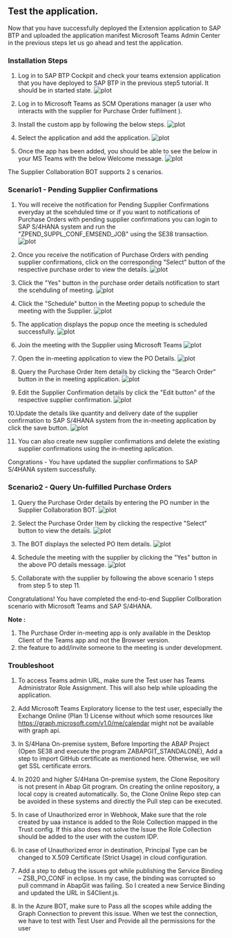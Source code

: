 ## Test the application.

Now that you have successfully deployed the Extension application to SAP BTP and uploaded the application manifest  Microsoft Teams Admin Center in the previous steps let us go ahead and test the application.

### Installation Steps

1. Log in to SAP BTP Cockpit and check your teams extension application that you have deployed to SAP BTP in the previous step5 tutorial. It should be in started state.
![plot](./images/appstarted.png)

2. Log in to Microsoft Teams as SCM Operations manager (a user who interacts with the supplier for Purchase Order fulfilment ).

3. Install the custom app by following the below steps.
![plot](./images/installapp.png)

4. Select the application and add the application.
![plot](./images/addapp.png)

5. Once the app has been added, you should be able to see the below in your MS Teams with the below Welcome message.
![plot](./images/launch.png)

The Supplier Collaboration BOT supports 2 s cenarios.

### Scenario1 - Pending Supplier Confirmations

1. You will receive the notification for Pending Supplier Confirmations everyday at the scehduled time or if you want to notifications of Purchase Orders with pending supplier confirmations you can login to SAP S/4HANA system and run the "ZPEND_SUPPL_CONF_EMSEND_JOB" using the SE38 transaction.
![plot](./images/runjob.png)

2. Once you receive the notification of Purchase Orders with pending supplier confirmations, click on the corresponding "Select" button of the respective purchase order to view the details.
![plot](./images/popending.png)

3. Click the "Yes" button in the purchase order details notification to start the scehduling of meeting.
![plot](./images/s1podetails.png)

4. Click the "Schedule" button in the Meeting popup to schedule the meeting with the Supplier.
![plot](./images/s1schedulemeeting.png)

5. The application displays the popup once the meeting is scheduled successfully.
![plot](./images/s1schedulesuccess.png)

6. Join the meeting with the Supplier using Microsoft Teams
![plot](./images/s1joinmeeting.png)

7. Open the in-meeting application to view the PO Details.
![plot](./images/inmeetingapp.png)

8. Query the Purchase Order Item details by clicking the "Search Order" button in the in meeting application.
![plot](./images/inmeetingposearch.png)

9. Edit the Supplier Confirmation details by click the "Edit button" of the respective supplier confirmation.
![plot](./images/posupconfirmedit.png)

10.Update the details like quantity and delivery date of the supplier confirmation to SAP S/4HANA system from the in-meeting application by click the save button.
![plot](./images/posupconfirmsave.png)

11. You can also create new supplier confirmations and delete the existing supplier confirmations using the in-meeting aplication.

Congrations - You have updated the supplier confirmations to SAP S/4HANA system successfully.

### Scenario2 - Query Un-fulfilled Purchase Orders

1. Query the Purchase Order details by entering the PO number in the Supplier Collaboration BOT.
![plot](./images/s2querypo.png)

2. Select the Purchase Order Item by clicking the respective "Select" button to view the details.
![plot](./images/s2selectpoitem.png)

3. The BOT displays the selected PO Item details.
![plot](./images/s2poitemdetails.png)

4. Schedule the meeting with the supplier by clicking the "Yes" button in the above PO details message.
![plot](./images/s2schedulemeeting.png)

5. Collaborate with the supplier by following the above scenario 1 steps from step 5 to step 11.

Congratulations! You have completed the end-to-end Supplier Collboration scenario with Microsoft Teams and SAP S/4HANA.

**Note :**  
1. The Purchase Order in-meeting app is only available in the Desktop Client of the Teams app and not the Browser version. 
2. the feature to add/invite someone to the meeting is under development. 

### Troubleshoot

1. To access Teams admin URL, make sure the Test user has Teams Administrator Role Assignment. This will also help while uploading the application. 

2. Add Microsoft Teams Exploratory license to the test user, especially the Exchange Online (Plan 1) License without which some resources like https://graph.microsoft.com/v1.0/me/calendar might not be available with graph api. 

3. In S/4Hana On-premise system, Before Importing the ABAP Project (Open SE38 and execute the program ZABAPGIT_STANDALONE), Add a step to import GitHub certificate as mentioned here. Otherwise, we will get SSL certificate errors. 

4. In 2020 and higher S/4Hana On-premise system, the Clone Repository is not present in Abap Git program. On creating the online repository, a local copy is created automatically. So, the Clone Online Repo step can be avoided in these systems and directly the Pull step can be executed. 

5. In case of Unauthorized error in Webhook, Make sure that the role created by uaa instance is added to the Role Collection mapped in the Trust config. If this also does not solve the Issue the Role Collection should be added to the user with the custom IDP. 

6. In case of Unauthorized error in destination, Principal Type can be changed to X.509 Certificate (Strict Usage) in cloud configuration. 

7. Add a step to debug the issues got while publishing the Service Binding – ZSB_PO_CONF in eclipse. In my case, the binding was corrupted so pull command in AbapGit was failing. So I created a new Service Binding and updated the URL in S4Client.js. 

8. In the Azure BOT, make sure to Pass all the scopes while adding the Graph Connection to prevent this issue. When we test the connection, we have to test with Test User and Provide all the permissions for the user

